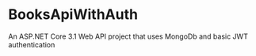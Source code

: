 # BooksApiWithAuth
An ASP.NET Core 3.1 Web API project that uses MongoDb and basic JWT authentication 
